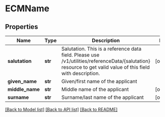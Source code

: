 # ECMName

## Properties
Name | Type | Description | Notes
------------ | ------------- | ------------- | -------------
**salutation** | **str** | Salutation. This is a reference data field. Please use /v1/utilities/referenceData/{salutation} resource to get valid value of this field with description. | [optional] 
**given_name** | **str** | Given/first name of the applicant | 
**middle_name** | **str** | Middle name of the applicant | [optional] 
**surname** | **str** | Surname/last name of the applicant | [optional] 

[[Back to Model list]](../README.md#documentation-for-models) [[Back to API list]](../README.md#documentation-for-api-endpoints) [[Back to README]](../README.md)

